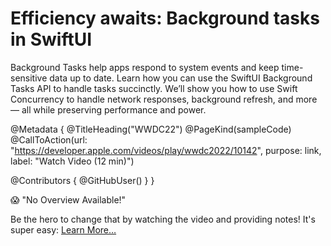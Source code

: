 # Efficiency awaits: Background tasks in SwiftUI

Background Tasks help apps respond to system events and keep time-sensitive data up to date. Learn how you can use the SwiftUI Background Tasks API to handle tasks succinctly. We’ll show you how to use Swift Concurrency to handle network responses, background refresh, and more — all while preserving performance and power.

@Metadata {
   @TitleHeading("WWDC22")
   @PageKind(sampleCode)
   @CallToAction(url: "https://developer.apple.com/videos/play/wwdc2022/10142", purpose: link, label: "Watch Video (12 min)")

   @Contributors {
      @GitHubUser(<replace this with your GitHub handle>)
   }
}

😱 "No Overview Available!"

Be the hero to change that by watching the video and providing notes! It's super easy:
 [Learn More…](https://wwdcnotes.com/documentation/wwdcnotes/contributing)

